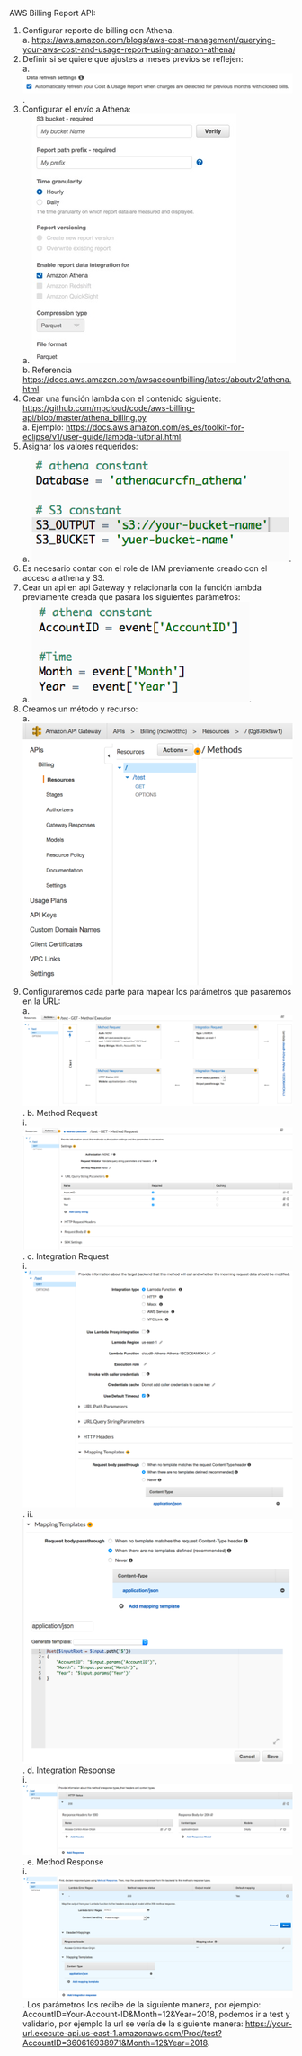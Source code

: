 AWS Billing Report API:

1.	Configurar reporte de billing con Athena.  
a.  https://aws.amazon.com/blogs/aws-cost-management/querying-your-aws-cost-and-usage-report-using-amazon-athena/
2.	Definir si se quiere que ajustes a meses previos se reflejen:  
a.	 ![](images/1.png). 
3.	Configurar el envío a Athena:  
a.	 ![](images/2.jpg)  
b.	Referencia https://docs.aws.amazon.com/awsaccountbilling/latest/aboutv2/athena.html. 
4.	Crear una función lambda con el contenido siguiente: https://github.com/mpcloud/code/aws-billing-api/blob/master/athena_billing.py  
a.	Ejemplo: https://docs.aws.amazon.com/es_es/toolkit-for-eclipse/v1/user-guide/lambda-tutorial.html. 
5.	Asignar los valores requeridos:  
a.	 ![](images/3.png). 
6.	Es necesario contar con el role de IAM previamente creado con el acceso a athena y S3.  
7.	Cear un api en api Gateway y relacionarla con la función lambda previamente creada que pasara los siguientes parámetros:  
a.	 ![](images/4.png). 
8.	Creamos un método y recurso:  
a.	 ![](images/5.png)  
9.	Configuraremos cada parte para mapear los parámetros que pasaremos en la URL:  
a.	 ![](images/6.png). 
b.	Method Request  
i.   ![](images/7.png). 
c.	Integration Request  
i.   ![](images/8.png). 
ii.  ![](images/9.png). 
d.	Integration Response  
i.  ![](images/10.png). 
e.	Method Response  
i.  ![](images/11.png). 
Los parámetros los recibe de la siguiente manera, por ejemplo: AccountID=Your-Account-ID&Month=12&Year=2018, podemos ir a test y validarlo, por ejemplo la url se vería de la siguiente manera: https://your-url.execute-api.us-east-1.amazonaws.com/Prod/test?AccountID=360616938971&Month=12&Year=2018. 

